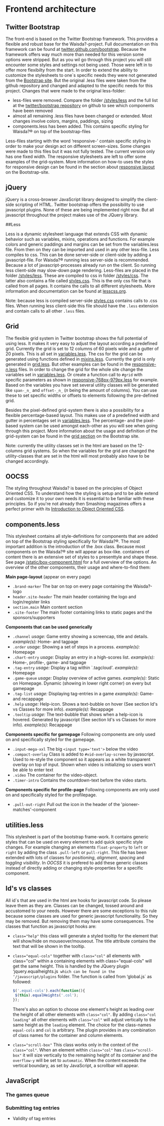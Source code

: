 # Frontend architecture

## Twitter Bootstrap

The front-end is based on the Twitter Bootstrap framework. This provides a flexible and robust base for the Waisda?-project. Full documentation on this framework can be found at [twitter.github.com/bootstrap](http://twitter.github.com/bootstrap/ "Twitter Bootstrap"). Because the framework offers way much more than needed for this version some options were stripped. But as you wil go through this project you will still encounter some styles and settings not being used. Those were left in to offer more flexibilty from the start. In order to extend the ability to customize the stylesheets to one`s specific needs they were not generated from the [Bootstrap site](http://twitter.github.com/bootstrap/download.html "Customize and download twitter bootstrap"). But the original .less files were taken from the github repository and changed and adapted to the specific needs for this project. Changes that were made to the original less-folder:

* less-files were removed. Compare the folder [/styles/less](https://github.com/beeldengeluid/waisda/tree/master/src/main/webapp/static/styles/less) and the full list at the [twitter/bootstrap repository](https://github.com/twitter/bootstrap/tree/master/less "Twitter bootsrap repository") on github to see which components have been removed
* almost all remaining .less files have been changed or extended. Most changes involve colors, margins, paddings, sizing
* components.less has been added. This contains specific styling for Waisda?® on top of the bootstrap-files

Less-files starting with the word ‘responsive-' contain specific styling in order to make your design act on different screen-sizes. Some changes were made to this files but it was not fully tested. The current version only has one fixed width. The responsive stylesheets are left to offer some examples of the grid-system. More information on how-to uses the styles for responsive design can be found in the section about [responsive layout](http://twitter.github.com/bootstrap/scaffolding.html#responsive "Bootstrap's responsive design") on the Bootstrap-site.

## jQuery

jQuery is a cross-browser JavaScript library designed to simplify the client-side scripting of HTML. Twitter bootstrap offers the possibility to use javascript plugins. None of these are being implemented right now. But all javascript throughout the project makes use of the JQuery library.

##Less

Less is a dynamic stylesheet language that extends CSS with dynamic behavior such as variables, mixins, operations and functions. For example colors and generic paddings and margins can be set from the variables.less file. From then on they can be imported and used in any other less-file.
Less compiles to css. This can be done server-side or client-side by adding a javascript-file. For Waisda?® running less server-side is recommended. Because a lot of javascript-processes already run on the client. So running less client-side may slow-down page rendering.
Less-files are placed in the folder [/styles/less](https://github.com/beeldengeluid/waisda/tree/master/src/main/webapp/static/styles/less). These are compiled to css in folder [/styles/css](https://github.com/beeldengeluid/waisda/tree/master/src/main/webapp/static/styles/css/). The latter also contains a file called [styles.css](https://github.com/beeldengeluid/waisda/tree/master/src/main/webapp/static/styles/css/styles.css). This is the only css file that is called from all pages. It contains the calls to all different stylesheets. More information and documentation can be found at [lesscss.org](lesscss.org).

Note: because less is compiled server-side [styles.css](https://github.com/beeldengeluid/waisda/tree/master/src/main/webapp/static/styles/css/styles.css) contains calls to .css files. When running less client-side this file should have the `.less` extension and contain calls to all other `.less` files.

## Grid

The flexible grid system in Twitter bootstrap shows the full potential of using less. It makes it very easy to adjust the layout according a predefined grid. Currently the grid is set to 12 columns of 60 pixels wide and a gutter of 20 pixels. This is all set in [variables.less](https://github.com/beeldengeluid/waisda/tree/master/src/main/webapp/static/styles/less/varaibles.less). The css for the grid can be generated using functions defined in [mixins.less](https://github.com/beeldengeluid/waisda/tree/master/src/main/webapp/static/styles//less/mixins.less). Currently the grid is only generated in [grid.less](https://github.com/beeldengeluid/waisda/tree/master/src/main/webapp/static/styles//less/grid.less). But other examples can be found in the [responsive-_n_.less](https://github.com/beeldengeluid/waisda/tree/master/src/main/webapp/static/styles/less) files. In order to change the grid for the whole site change the variables set in [variables.less](https://github.com/beeldengeluid/waisda/tree/master/src/main/webapp/static/styles/less/variables.less). Or create a function call to `#grid` with specific parameters as shown in [responsive-768px-979px.less](https://github.com/beeldengeluid/waisda/tree/master/src/main/webapp/static/styles/less/responsive-768px-979px.less) for example.
Based on the variables you have set several utility classes will be generated like `span-_n_` and `offset-_n_` (_n_ being the amount of columns). You can use these to set specific widths or offsets to elements following the pre-defined grid.

Besides the pixel-defined grid-system there is also a possibility for a flexible percentage-based layout. This makes use of a predefined width and gutter in percentages set in [variables.less](https://github.com/beeldengeluid/waisda/tree/master/src/main/webapp/static/styles/less/variables.less). The percentage- and the pixel-based system can be used amongst each-other as you will see when going through this project. More information about the usage and definition of the grid-system can be found in the [grid section](http://twitter.github.com/bootstrap/scaffolding.html#gridSystem "Bootstrap's grid system") on the Bootstrap site.

Note: currently the utility classes set in the html are based on the 12-columns grid systems. So when the variables for the grid are changed the utility-classes that are set in the html will most probably also have to be changed accordingly.

## OOCSS

The styling throughout Waisda? is based on the principles of Object Oriented CSS. To understand how the styling is setup and to be able extend and customize it to your own needs it is essential to be familiar with these principles. So if you're not already then Smashing magazines offers a perfect primer with its [Introduction to Object Oriented CSS](http://coding.smashingmagazine.com/2011/12/12/an-introduction-to-object-oriented-css-oocss/ "Introduction to OOCSS on Smashing").

## components.less

This stylesheet contains all style-definitions for components that are added on top of the Bootstrap styling specifically for Waisda?®. The most important addition is the introduction of the .box class. Because most components on the Waisda?® site will appear as box-like. containers of content there is an extensive set of styles to s presenttyle and shape these. See page [/static/box-component.html](https://github.com/beeldengeluid/waisda/tree/master/src/main/webapp/static/box-component.html) for a full overview of the options. 
An overview of the other components, their usage and where-to-find them:

__Main page-layout__ (appear on every page)
* `.brand-marker`
The bar on top on every page containing the Waisda?-logo
* `header.site-header`
The main header containing the logo and login/register links
* `section.main`
Main content section
* `.site-footer`
The main footer containing links to static pages and the sponsors/supporters

__Components that can be used generically__
* `.channel`
_usage:_ Game entry showing a screencap, title and details.
_example(s):_ Home- and tagpage
* `.order`
_usage:_ Showing a set of steps in a process.
_example(s):_ Homepage
* `.chart-entry`
_usage:_ Display an entry in a high-scores list.
_example(s):_ Home-, profile-, game- and tagpage
* `.tag-entry`
_usage:_ Display a tag within `.tagcloud'.
_example(s):_ Homepage
* `.game-queue`
_usage:_ Display overview of active games. 
_example(s):_ Static on Homepage. Dynamic (showing in lower right corner) on every but gamepage
* `.tag-list`
_usage:_ Displaying tag-entries in a game
_example(s):_ Game- and recappage
* `.help`
_usage:_ Help-icon. Shows a text-bubble on hover (See section Id's vs Classes for more info).
_example(s):_ Recappage
* `.tooltip`
_usage:_ The text-bubble that shows when a help-icon is hovered. Generated by javascript (See section Id's vs Classes for more info).
_example(s):_ Recappage

__Components specific for gamepage__
Following components are only used on and specifically styled for the gamepage.
* `.input-mega-xxl`
The big `<input type='text'>` below the video
* `.compact-overlay`
Class is added to `#vid-overlay-screen` by javascript. Used to re-style the component so it appears as a white transparent overlay on top of input. 
Shown when video is initializing so users won't be able to enter text 
* `.video`
The container for the video-object.
* `.timer-intro`
Contains the countdown-text before the video starts.

__Components specific for profile-page__
Following components are only used on and specifically styled for the profilepage.
* `.pull-out-right`
Pull out the icon in the header of the 'pioneer-matches'-component

## utilities.less

This stylesheet is part of the bootstrap frame-work. It contains generic styles that can be used on every element to add quick specific style changes. For example changing an elements `float-property` to `left` or `right` by adding the class `.pull-left` or `pull-right`. This file has been extended with lots of classes for _positioning_, _alignment_, _spacing_ and _toggling visibility_. In _OOCSS_ it is prefered to add these generic classes instead of directly adding or changing style-properties for a specific component.

## Id's vs classes

All id`s that are used in the html are hooks for javascript code. So please leave them as they are. Classes can be changed, tossed around and accustomed to your needs. However there are some exceptions to this rule because some classes are used for generic javascript functionality. So they may be removed. But removing them may have some consequences. The classes that function as javascript hooks are:

* `class="help"`
    this class will generate a styled tooltip for the element that will show/hide on mouseover/mouseout. The title attribute contains the text that will be shown in the tooltip.
* `class="equal-cols"` together with `class="col"`
    all elements with class="col" within a containing elements with class="equal-cols" will get the same height. This is handled by the JQuery plugin ‘jquery.equalheights.js` which can be found in the ‘/javascript/plugins` folder. The function is called from ‘global.js` as followed:

    ```JavaScript
    $('.equal-cols').each(function(){
     $(this).equalHeights('.col');
    });
    ```

    There's also an option to choose one element's height as leading over the height of all other elements with `class="col"`. By adding `class="col leading"` all other elements with `class="col"` will adjust vertically to the same height as the `leading` element.
    The choice for the class-names `equal-cols` and `col` is arbitrary. The plugin provides in any combination of class names for the container and column elements.
* `class="scroll-box"`
    This class works only in the context of the `class="col"`. When an element within `class="col"` has `class="scroll-box"` it will size vertically to the remaining height of its container and the `overflow-y` will be set to `automatic`. When the content exceeds the vertical boundary, as set by JavaScript, a scrollbar will appear.

## JavaScript

### The games queue

### Submitting tag entries

* Validity of tag entries
